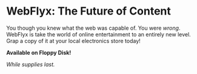 # WebFlyx: The Future of Content

You though you knew what the web was capable of. You were *wrong*. WebFlyx is take the world of online entertainment to an entirely new level. Grap a copy of it at your local electronics store today!

**Available on Floppy Disk!**

*While supplies last.*
